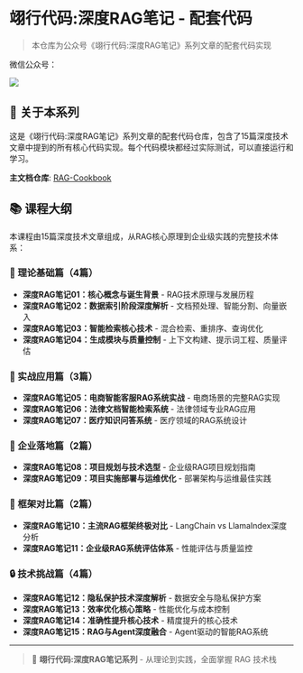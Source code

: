 # 翊行代码:深度RAG笔记 - 配套代码

> 本仓库为公众号《翊行代码:深度RAG笔记》系列文章的配套代码实现

微信公众号：

![](https://www.wangyiyang.cc/images/weixin.JPG)

## 📖 关于本系列

这是《翊行代码:深度RAG笔记》系列文章的配套代码仓库，包含了15篇深度技术文章中提到的所有核心代码实现。每个代码模块都经过实际测试，可以直接运行和学习。

**主文档仓库**: [RAG-Cookbook](https://github.com/wangyiyang/RAG-Cookbook)

## 📚 课程大纲

本课程由15篇深度技术文章组成，从RAG核心原理到企业级实践的完整技术体系：

### 🚀 理论基础篇（4篇）
- **深度RAG笔记01：核心概念与诞生背景** - RAG技术原理与发展历程
- **深度RAG笔记02：数据索引阶段深度解析** - 文档预处理、智能分割、向量嵌入
- **深度RAG笔记03：智能检索核心技术** - 混合检索、重排序、查询优化
- **深度RAG笔记04：生成模块与质量控制** - 上下文构建、提示词工程、质量评估

### 💼 实战应用篇（3篇）  
- **深度RAG笔记05：电商智能客服RAG系统实战** - 电商场景的完整RAG实现
- **深度RAG笔记06：法律文档智能检索系统** - 法律领域专业RAG应用
- **深度RAG笔记07：医疗知识问答系统** - 医疗领域的RAG系统设计

### 🏢 企业落地篇（2篇）
- **深度RAG笔记08：项目规划与技术选型** - 企业级RAG项目规划指南
- **深度RAG笔记09：项目实施部署与运维优化** - 部署架构与运维最佳实践

### 🔧 框架对比篇（2篇）
- **深度RAG笔记10：主流RAG框架终极对比** - LangChain vs LlamaIndex深度分析
- **深度RAG笔记11：企业级RAG系统评估体系** - 性能评估与质量监控

### 🔒 技术挑战篇（4篇）
- **深度RAG笔记12：隐私保护技术深度解析** - 数据安全与隐私保护方案
- **深度RAG笔记13：效率优化核心策略** - 性能优化与成本控制
- **深度RAG笔记14：准确性提升核心技术** - 精度提升的核心技术
- **深度RAG笔记15：RAG与Agent深度融合** - Agent驱动的智能RAG系统


---

> 📖 **翊行代码:深度RAG笔记系列** - 从理论到实践，全面掌握 RAG 技术栈
